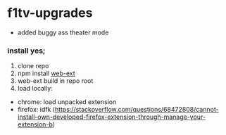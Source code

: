 # f1tv-upgrades

- added buggy ass theater mode
### install yes;
1. clone repo
2. npm install [web-ext](https://www.npmjs.com/package/web-ext)
3. web-ext build in repo root
4. load locally:
- chrome: load unpacked extension
- firefox: idfk (https://stackoverflow.com/questions/68472808/cannot-install-own-developed-firefox-extension-through-manage-your-extension-b)
